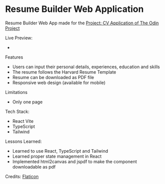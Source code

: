 # Resume Builder Web Application

Resume Builder Web App made for the [Project: CV Application of The Odin Project](https://www.theodinproject.com/lessons/node-path-react-new-cv-application)

Live Preview:

-

Features

- Users can input their personal details, experiences, education and skills
- The resume follows the Harvard Resume Template
- Resume can be downloaded as PDF file
- Responsive web design (available for mobile)

Limitations

- Only one page

Tech Stack:

- React Vite
- TypeScript
- Tailwind

Lessons Learned:

- Learned to use React, TypeScript and Tailwind
- Learned proper state management in React
- Implemented html2canvas and jspdf to make the component downloadable as pdf

Credits:
[Flaticon](https://www.flaticon.com/)
